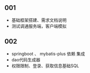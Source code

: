 
## 001 

- 基础框架搭建、需求文档说明
- 测试调通服务端，客户端模拟

## 002
- springboot 、 mybatis-plus 依赖 集成
- dao代码生成器
- 权限限制、登录、获取信息基础SQL
